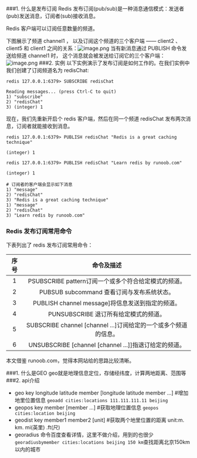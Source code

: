###1. 什么是发布订阅
Redis 发布订阅(pub/sub)是一种消息通信模式：发送者(pub)发送消息，订阅者(sub)接收消息。

Redis 客户端可以订阅任意数量的频道。

下图展示了频道 channel1 ， 以及订阅这个频道的三个客户端 —— client2 、 client5 和 client1 之间的关系：![image.png](http://upload-images.jianshu.io/upload_images/5786888-0d41cae20e882e26.png?imageMogr2/auto-orient/strip%7CimageView2/2/w/1240)
当有新消息通过 PUBLISH 命令发送给频道 channel1 时， 这个消息就会被发送给订阅它的三个客户端：
![image.png](http://upload-images.jianshu.io/upload_images/5786888-dff24637650291b3.png?imageMogr2/auto-orient/strip%7CimageView2/2/w/1240)
###2. 实例
以下实例演示了发布订阅是如何工作的。在我们实例中我们创建了订阅频道名为 redisChat:
```
redis 127.0.0.1:6379> SUBSCRIBE redisChat

Reading messages... (press Ctrl-C to quit)
1) "subscribe"
2) "redisChat"
3) (integer) 1
```
现在，我们先重新开启个 redis 客户端，然后在同一个频道 redisChat 发布两次消息，订阅者就能接收到消息。
```
redis 127.0.0.1:6379> PUBLISH redisChat "Redis is a great caching technique"

(integer) 1

redis 127.0.0.1:6379> PUBLISH redisChat "Learn redis by runoob.com"

(integer) 1

# 订阅者的客户端会显示如下消息
1) "message"
2) "redisChat"
3) "Redis is a great caching technique"
1) "message"
2) "redisChat"
3) "Learn redis by runoob.com"
```


### Redis 发布订阅常用命令

下表列出了 redis 发布订阅常用命令：

| 序号 | 命令及描述 |
|:----:|:----:|
| 1 | PSUBSCRIBE pattern订阅一个或多个符合给定模式的频道。 |
| 2 | PUBSUB subcommand 查看订阅与发布系统状态。 |
| 3 | PUBLISH channel message]将信息发送到指定的频道。 |
| 4 | PUNSUBSCRIBE 退订所有给定模式的频道。 |
| 5 | SUBSCRIBE channel [channel ...]订阅给定的一个或多个频道的信息。 |
| 6 | UNSUBSCRIBE [channel [channel ...]]指退订给定的频道。 |


本文借鉴 runoob.com，觉得本网站给的思路比较清晰。

###1. 什么是GEO
  geo就是地理信息定位，存储经纬度，计算两地距离、范围等
###2. api介绍
* geo key longitude latitude member [longitude latitude member ...] #增加地里位置信息
`geoadd cities:locations 111.111.111.11 beijing`
* geopos key member [member ...] #获取地理位置信息
`geopos cities:location beijing`
* geodist key member1 member2 [unit] #获取两个地里位置的距离 unit:m. km. mi(英里) .ft(尺)
* georadius 命令百度查看详情，这里不做介绍，用到的也很少
`georadiusbymember cities:locations beijing 150 km`查找距离北京150km以内的城市



